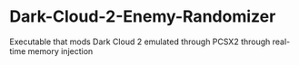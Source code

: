 # Dark-Cloud-2-Enemy-Randomizer
Executable that mods Dark Cloud 2 emulated through PCSX2 through real-time memory injection
